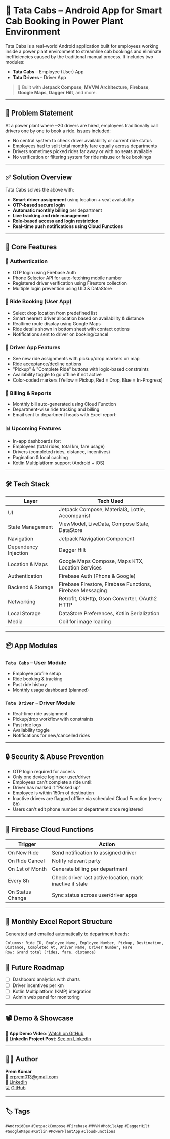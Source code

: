 # 🚖 Tata Cabs – Android App for Smart Cab Booking in Power Plant Environment

Tata Cabs is a real-world Android application built for employees working inside a power plant environment to streamline cab bookings and eliminate inefficiencies caused by the traditional manual process. It includes two modules:
- **Tata Cabs** – Employee (User) App
- **Tata Drivers** – Driver App

> 🔧 Built with **Jetpack Compose**, **MVVM Architecture**, **Firebase**, **Google Maps**, **Dagger Hilt**, and more.

---

## 📌 Problem Statement

At a power plant where ~20 drivers are hired, employees traditionally call drivers one by one to book a ride. Issues included:
- No central system to check driver availability or current ride status
- Employees had to split total monthly fare equally across departments
- Drivers sometimes picked rides far away or with no seats available
- No verification or filtering system for ride misuse or fake bookings

---

## ✅ Solution Overview

Tata Cabs solves the above with:
- **Smart driver assignment** using location + seat availability
- **OTP-based secure login**
- **Automatic monthly billing** per department
- **Live tracking and ride management**
- **Role-based access and login restriction**
- **Real-time push notifications using Cloud Functions**

---

## 🧠 Core Features

### 🔐 Authentication
- OTP login using Firebase Auth
- Phone Selector API for auto-fetching mobile number
- Registered driver verification using Firestore collection
- Multiple login prevention using UID & DataStore

### 🚗 Ride Booking (User App)
- Select drop location from predefined list
- Smart nearest driver allocation based on availability & distance
- Realtime route display using Google Maps
- Ride details shown in bottom sheet with contact options
- Notifications sent to driver on booking/cancel

### 📍 Driver App Features
- See new ride assignments with pickup/drop markers on map
- Ride acceptance/decline options
- "Pickup" & "Complete Ride" buttons with logic-based constraints
- Availability toggle to go offline if not active
- Color-coded markers (Yellow = Pickup, Red = Drop, Blue = In-Progress)

### 🧾 Billing & Reports
- Monthly bill auto-generated using Cloud Function
- Department-wise ride tracking and billing
- Email sent to department heads with Excel report:


### 📊 Upcoming Features
- In-app dashboards for:
- Employees (total rides, total km, fare usage)
- Drivers (completed rides, distance, incentives)
- Pagination & local caching
- Kotlin Multiplatform support (Android + iOS)

---

## 🛠️ Tech Stack

| Layer              | Tech Used |
|-------------------|-----------|
| UI                | Jetpack Compose, Material3, Lottie, Accompanist |
| State Management  | ViewModel, LiveData, Compose State, DataStore |
| Navigation        | Jetpack Navigation Component |
| Dependency Injection | Dagger Hilt |
| Location & Maps   | Google Maps Compose, Maps KTX, Location Services |
| Authentication    | Firebase Auth (Phone & Google) |
| Backend & Storage | Firebase Firestore, Firebase Functions, Firebase Messaging |
| Networking        | Retrofit, OkHttp, Gson Converter, OAuth2 HTTP |
| Local Storage     | DataStore Preferences, Kotlin Serialization |
| Media             | Coil for image loading |

---

## 📦 App Modules

### `Tata Cabs` – User Module
- Employee profile setup
- Ride booking & tracking
- Past ride history
- Monthly usage dashboard (planned)

### `Tata Driver` – Driver Module
- Real-time ride assignment
- Pickup/drop workflow with constraints
- Past ride logs
- Availability toggle
- Notifications for new/cancelled rides

---

## 🔒 Security & Abuse Prevention

- OTP login required for access
- Only one device login per user/driver
- Employees can't complete a ride until:
- Driver has marked it "Picked up"
- Employee is within 150m of destination
- Inactive drivers are flagged offline via scheduled Cloud Function (every 8h)
- Users can't edit phone number or department once registered

---

## 🔔 Firebase Cloud Functions

| Trigger | Action |
|--------|--------|
| On New Ride | Send notification to assigned driver |
| On Ride Cancel | Notify relevant party |
| On 1st of Month | Generate billing per department |
| Every 8h | Check driver last active location, mark inactive if stale |
| On Status Change | Sync status across user/driver apps |

---

## 📧 Monthly Excel Report Structure

Generated and emailed automatically to department heads:
```text
Columns: Ride ID, Employee Name, Employee Number, Pickup, Destination, Distance, Completed At, Driver Name, Driver Number, Fare
Row: Grand total (rides, fare, distance)
```
## 🚀 Future Roadmap

- [ ] Dashboard analytics with charts  
- [ ] Driver incentives per km  
- [ ] Kotlin Multiplatform (KMP) integration  
- [ ] Admin web panel for monitoring  

---

## 📽️ Demo & Showcase

🎥 **App Demo Video**: [Watch on GitHub](https://github.com/user-attachments/assets/1008b457-ee9d-4ddc-9587-c0d11950192f)  
🔗 **LinkedIn Project Post**: [See on LinkedIn](https://www.linkedin.com/posts/coderprem_opentowork-androiddeveloper-kotlin-activity-7316476853165142017-sY6E?utm_source=share&utm_medium=member_desktop&rcm=ACoAADvE3xUBqM8yexe04EBquKaOLn-GIBRnzkA)

---

## 👨‍💻 Author

**Prem Kumar**  
📧 [erprem013@gmail.com](mailto:erprem013@gmail.com)  
🔗 [LinkedIn](https://www.linkedin.com/in/coderprem/)  
💻 [GitHub](https://github.com/coderprem)

---

## 🏷️ Tags

`#AndroidDev` `#JetpackCompose` `#Firebase` `#MVVM` `#MobileApp` `#DaggerHilt` `#GoogleMaps` `#Kotlin` `#PowerPlantApp` `#CloudFunctions`

